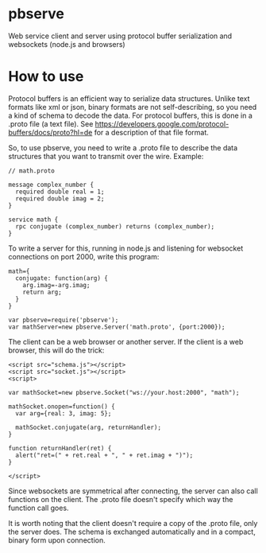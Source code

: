 pbserve
=======

Web service client and server using protocol buffer serialization and websockets (node.js and browsers)

How to use
==========

Protocol buffers is an efficient way to serialize data structures. Unlike text formats like
xml or json, binary formats are not self-describing, so you need a kind of schema to decode the
data. For protocol buffers, this is done in a .proto file (a text file). See https://developers.google.com/protocol-buffers/docs/proto?hl=de for a description of that file format.

So, to use pbserve, you need to write a .proto file to describe the data structures that you
want to transmit over the wire. Example:

    // math.proto

    message complex_number {
      required double real = 1;
      required double imag = 2;
    }

    service math {
      rpc conjugate (complex_number) returns (complex_number);
    }

To write a server for this, running in node.js and listening for websocket connections on port 2000, write this program:

    math={
      conjugate: function(arg) {
        arg.imag=-arg.imag;
        return arg;
      }
    }

    var pbserve=require('pbserve');
    var mathServer=new pbserve.Server('math.proto', {port:2000});
    
The client can be a web browser or another server. If the client is a web browser, this will do the trick:

    <script src="schema.js"></script>
    <script src="socket.js"></script>
    <script>

    var mathSocket=new pbserve.Socket("ws://your.host:2000", "math");

    mathSocket.onopen=function() {
      var arg={real: 3, imag: 5};

      mathSocket.conjugate(arg, returnHandler);
    }

    function returnHandler(ret) {
      alert("ret=(" + ret.real + ", " + ret.imag + ")");
    }

    </script>
    
Since websockets are symmetrical after connecting, the server can also call functions on the client. The .proto file doesn't specify which way the function call goes.

It is worth noting that the client doesn't require a copy of the .proto file, only the server does. The schema is exchanged automatically and in a compact, binary form upon connection.
